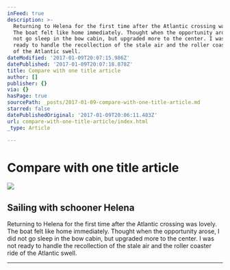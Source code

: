 ```yaml
---
inFeed: true
description: >-
  Returning to Helena for the first time after the Atlantic crossing was lovely.
  The boat felt like home immediately. Thought when the opportunity arose, I did
  not go sleep in the bow cabin, but upgraded more to the center. I was not
  ready to handle the recollection of the stale air and the roller coaster ride
  of the Atlantic swell.
dateModified: '2017-01-09T20:07:15.986Z'
datePublished: '2017-01-09T20:07:18.878Z'
title: Compare with one title article
author: []
publisher: {}
via: {}
hasPage: true
sourcePath: _posts/2017-01-09-compare-with-one-title-article.md
starred: false
datePublishedOriginal: '2017-01-09T20:06:11.483Z'
url: compare-with-one-title-article/index.html
_type: Article

---
```

# Compare with one title article

<article style=""><img src="https://s3-us-west-2.amazonaws.com/the-grid-img/p/54cd1ac613f96a258d1715f741e599ac09307b5d.jpg" /><h1>Sailing with schooner Helena</h1><p>Returning to Helena for the first time after the Atlantic crossing was lovely. The boat felt like home immediately. Thought when the opportunity arose, I did not go sleep in the bow cabin, but upgraded more to the center. I was not ready to handle the recollection of the stale air and the roller coaster ride of the Atlantic swell.</p></article>

---